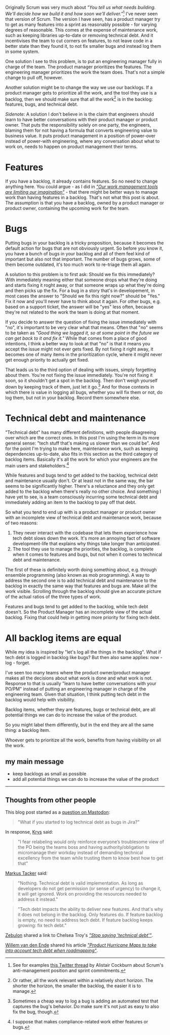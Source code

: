 <!--
.. title: A backlog item is a backlog item is a backlog item
.. slug: a-backlog-item-is-a-backlog-item
.. date: 2023-03-18 10:11:25 UTC+01:00
.. tags: work management, backlog, bugs, tech debt, agile
.. category: work management
.. link: 
.. description: 
.. type: text
-->

Originally Scrum was very much about *"You tell us what needs building. We'll decide how we build it and how soon we'll deliver."*[^1] I've never seen that version of Scrum. The version I have seen, has a product manager try to get as many features into a sprint as reasonably possible - for varying degrees of reasonable. This comes at the expense of maintenance work, such as keeping libraries up-to-date or removing technical debt. And it incentivises the team to cut corners on features, to not leave code in a better state than they found it, to not fix smaller bugs and instead log them in some system.

[^1]: See for examples [this Twitter thread](https://threadreaderapp.com/thread/1405184303126953987.html) by Alistair Cockburn about Scrum's anti-management position and sprint commitments.

One solution I see to this problem, is to put an engineering manager fully in charge of the team. The product manager prioritizes the features. The engineering manager prioritizes the work the team does. That's not a simple change to pull off, however.

Another solution might be to change the way we use our backlogs. If a product manager gets to prioritize all the work, and the tool they use is a backlog, then we should make sure that all the work[^2] is in the backlog: features, bugs, and technical debt.

[^2]: Or rather, all the work relevant within a relatively short horizon. The shorter the horizon, the smaller the backlog, the easier it is to manage.

<!-- TEASER_END -->

*Sidenote:* A solution I don't believe in is the claim that engineers should learn to have better conversations with their product manager or product owner. That puts the responsibility solely on one party, the engineers, blaming them for not having a formula that converts engineering value to business value. It puts product management in a position of power-over instead of power-with engineering, where any conversation about what to work on, needs to happen on product management their terms.



# Features

If you have a backlog, it already contains features. So no need to change anything here. You could argue - as I did in [*"Our work management tools are limiting our imagination"*](link://slug/our-work-management-tools-are-limiting-our-imagination) - that there might be better ways to manage work than having features in a backlog. That's not what this post is about. The assumption is that you have a backlog, owned by a product manager or product owner, containing the upcoming work for the team.



# Bugs

Putting bugs in your backlog is a tricky proposition, because it becomes the default action for bugs that are not obviously urgent. So before you know it, you have a bunch of bugs in your backlog and all of them feel kind of important but also not that important. The number of bugs grows, some of them become outdated, it's too much work to re-triage them all again.

A solution to this problem is to first ask: Should we fix this immediately? With immediately meaning either that someone drops what they're doing and starts fixing it roght away, or that someone wraps up what they're doing and then picks up the fix. For a bug in a story that's in developement, in most cases the answer to "Should we fix this right now?" should be "Yes." Fix it now and you'll never have to think about it again. For other bugs, e.g. based on a support ticket, the answer will be "yes" less often, because they're not related to the work the team is doing at that moment.

If you decide to answer the question of fixing the issue immediately with "no", it's important to be very clear what that means. Often that "no" seems to be taken as *"Good thing we logged it, so at some point in the future we can get back to it and fix it."* While that comes from a place of good intentions, I think a better way to look at that "no" is that it means you accept the issue might not ever gets fixed. By not fixing it right away, it becomes one of many items in the prioritization cycle, where it might never get enough priority to actually get fixed.

That leads us to the third option of dealing with issues, simply forgetting about them. You're not fixing the issue immediately. You're not fixing it soon, so it shouldn't get a spot in the backlog. Then don't weigh yourself down by keeping track of them, just let it go.[^3] And for those contexts in which there is value in logging all bugs, whether you will fix them or not, do log them, but not in your backlog. Record them somewhere else.

[^3]: Sometimes a cheap way to log a bug is adding an automated test that captures the bug's behavior. Do make sure it's not just as easy to also fix the bug, though.


# Technical debt and maintenance

"Technical debt" has many different definitions, with people disagreeing over which are the correct ones. In this post I'm using the term in its more general sense: "tech stuff that's making us slower than we could be". And for the point I'm trying to make here, maintenance work, such as keeping dependencies up-to-date, also fits in this section as the third category of backlog items. Basically it's all the work for which your engineers are the main users and stakeholders.[^4]

[^4]: I suppose that makes compliance-related work either features or bugs.

While features and bugs tend to get added to the backlog, technical debt and maintenance usually don't. Or at least not in the same way, the bar seems to be significantly higher. There's a reluctance and they only get added to the backlog when there's really no other choice. And something I have yet to see, is a team consciously incurring some technical debt and immediately adding an item to the backlog to pay off that debt.

So what you tend to end up with is a product manager or product owner with an incomplete view of technical debt and maintenance work, because of two reasons:

1. They never interact with the codebase that lets them experience how tech debt slows down the work. It's more an annoying fact of software development-life that explains why things take longer than anticipated.
1. The tool they use to manage the priorities, the backlog, is complete when it comes to features and bugs, but not when it comes to technical debt and maintenance.

The first of these is definitely worth doing something about, e.g. through ensemble programming (also known as mob programming). A way to address the second one is to add technical debt and maintenance to the backlog in exactly the same way that features and bugs are. Make all the work visible. Scrolling through the backlog should give an accurate picture of the actual ratios of the three types of work.



Features and bugs tend to get added to the backlog, while tech debt doesn't. So the Product Manager has an incomplete view of the actual backlog. Fixing that could help in getting more priority for fixing tech debt.






# All backlog items are equal

While my idea is inspired by "let's log all the things in the backlog".
What if tech debt is logged in backlog like bugs? But then also same applies: now - log - forget.

I've seen too many teams where the product owner/product manager makes all the decisions about what work is done and what work is not. Response to that is usually "learn to have better conversations with your PO/PM" instead of putting an engineering manager in charge of the engineering team. Given that situation, I think putting tech debt in the backlog would help with visibility.

Backlog items, whether they are features, bugs or technical debt, are all potential things we can do to increase the value of the product.

So you might label them differently, but in the end they are all the same thing: a backlog item.

Whoever gets to prioritize all the work, benefits from having visibility on all the work.

## my main message
- keep backlogs as small as possible
- add all potential things we can do to increase the value of the product

---

## Thoughts from other people

This blog post started as a [question on Mastodon](https://chaos.social/@joeposaurus/110031968940811638):

> "What if you started to log technical debt as bugs in Jira?"

In response, [Krys](https://chaos.social/@krys@spore.social) said:

> "I fear relabeling would only reinforce everyone’s troublesome view of the PO  being the teams boss and having authority/obligation to micromanage their workday instead of demanding technical excellency from the team while trusting them to know best how to get that"

[Markus Tacker](https://chaos.social/@coderbyheart) said:
> "Nothing. Technical debt is valid implementation. As long as developers do not get permission (or sense of urgency) to change it, it will get ignored. Work on providing the resources needed to address it instead."

> "Tech debt impacts the ability to deliver new features. And that's why it does not belong in the backlog. Only features do. If feature backlog is empty, no need to address tech debt. If feature backlog keeps growing: fix tech debt."

[Zebulon](https://chaos.social/@zebulon@mas.to) shared a link to Chelsea Troy's [*"Stop saying 'technical debt'"*](https://stackoverflow.blog/2023/02/27/stop-saying-technical-debt/).

[Willem van den Ende](https://chaos.social/@mostalive@mastodon.social) shared his article [*"Product Hurricane Maps to take into account tech debt when roadmapping"*](https://www.qwan.eu/2022/03/29/product-hurricane-map.html).
